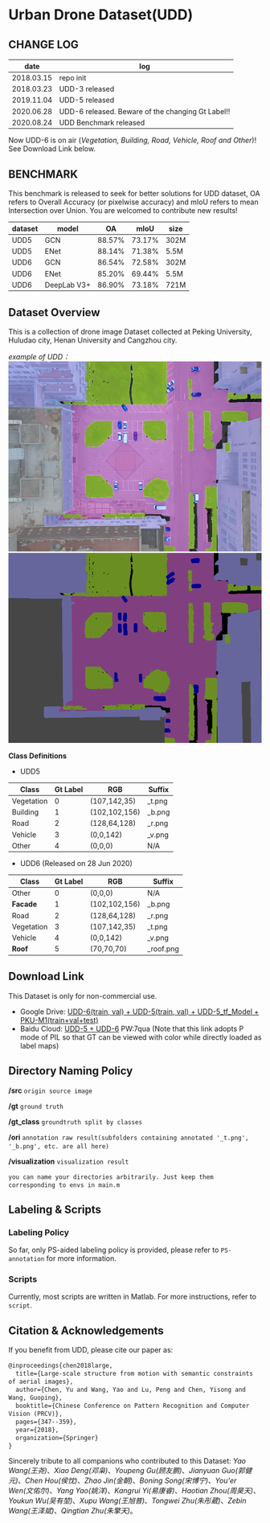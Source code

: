 # Urban Drone Dataset(UDD)

## CHANGE LOG

|   date   |  log   |
|----------|--------|
|2018.03.15| repo init |
|2018.03.23| UDD-3 released |
|2019.11.04| UDD-5 released |
|2020.06.28| UDD-6 released. Beware of the changing Gt Label!! |
|2020.08.24| UDD Benchmark released |

Now UDD-6 is on air (*Vegetation, Building, Road, Vehicle, Roof and Other*)! See Download Link below.

## BENCHMARK
This benchmark is released to seek for better solutions for UDD dataset, OA refers to Overall Accuracy (or pixelwise accuracy) and mIoU refers to mean Intersection over Union. You are welcomed to contribute new results!

| dataset |  model    | OA   | mIoU | size |
|---------|-----------|------|------|------|
|UDD5     |  GCN      |88.57%|73.17%|302M  |
|UDD5     |  ENet     |88.14%|71.38%|5.5M  |
|UDD6     |  GCN      |86.54%|72.58%|302M  |
|UDD6     |  ENet     |85.20%|69.44%|5.5M  |
|UDD6     |DeepLab V3+|86.90%|73.18%|721M  |

## Dataset Overview
This is a collection of drone image Dataset collected at Peking University, Huludao city, Henan University and Cangzhou city.

*example of UDD：*
![visual_color](img/DJI_0627_visual_color.png)
![visual_mask](img/DJI_0627_visual_mask.png)

**Class Definitions**

- UDD5

|   Class  |Gt Label|   RGB   |Suffix|
|----------|--------|---------|------|
|Vegetation|   0    |(107,142,35)|_t.png|
| Building |   1    |(102,102,156)|_b.png|
|  Road    |   2    |(128,64,128)|_r.png|
|  Vehicle |   3    |(0,0,142)|_v.png|
|  Other   |   4    |(0,0,0) | N/A |

- UDD6 (Released on 28 Jun 2020)

|   Class  |Gt Label|   RGB   |Suffix|
|----------|--------|---------|------|
|  Other   |   0    |(0,0,0) | N/A |
| **Facade** |   1    |(102,102,156)|_b.png|
|  Road    |   2    |(128,64,128)|_r.png|
|Vegetation|   3    |(107,142,35)|_t.png|
|  Vehicle |   4    |(0,0,142)|_v.png|
| **Roof** |   5    |(70,70,70) |_roof.png|


## Download Link

This Dataset is only for non-commercial use. 

- Google Drive: [UDD-6(train, val) + UDD-5(train, val) + UDD-5_tf_Model + PKU-M1(train+val+test)](https://drive.google.com/drive/folders/1x172jM6iF6SZjMB4jH8FVRgiuGcJDtIe?usp=sharing)
- Baidu Cloud: [UDD-5 + UDD-6](https://pan.baidu.com/s/1sQavCwH29PUwTEgF3teMBQ) PW:7qua (Note that this link adopts P mode of PIL so that GT can be viewed with color while directly loaded as label maps)

## Directory Naming Policy

**/src**  ```origin source image```

**/gt**  ```ground truth```

**/gt_class** ```groundtruth split by classes```

**/ori**  ```annotation raw result(subfolders containing annotated '_t.png', '_b.png', etc. are all here)```

**/visualization** ```visualization result```
```
you can name your directories arbitrarily. Just keep them corresponding to envs in main.m
```

## Labeling & Scripts
### Labeling Policy
So far, only PS-aided labeling policy is provided, please refer to `PS-annotation` for more information.
### Scripts
Currently, most scripts are written in Matlab. For more instructions, refer to `script`.



## Citation & Acknowledgements

If you benefit from UDD, please cite our paper as:
```
@inproceedings{chen2018large,
  title={Large-scale structure from motion with semantic constraints of aerial images},
  author={Chen, Yu and Wang, Yao and Lu, Peng and Chen, Yisong and Wang, Guoping},
  booktitle={Chinese Conference on Pattern Recognition and Computer Vision (PRCV)},
  pages={347--359},
  year={2018},
  organization={Springer}
}
```
Sincerely tribute to all companions who contributed to this Dataset: *Yao Wang(王尧)*、*Xiao Deng(邓枭)*、*Youpeng Gu(顾友鹏)*、*Jianyuan Guo(郭健元)*、*Chen Hou(侯忱)*、*Zhao Jin(金朝)*、*Boning Song(宋博宁)*、*You'er Wen(文佑尔)*、*Yang Yao(姚洋)*、*Kangrui Yi(易康睿)*、*Haotian Zhou(周昊天)*、*Youkun Wu(吴有堃)*、*Xupu Wang(王旭普)*、*Tongwei Zhu(朱彤葳)*、*Zebin Wang(王泽斌)*、*Qingtian Zhu(朱擎天)*。
